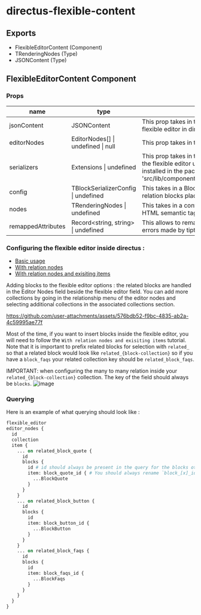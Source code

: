 # directus-flexible-content

## Exports
- FlexibleEditorContent (Component)
- TRenderingNodes (Type)
- JSONContent (Type)

## FlexibleEditorContent Component

### Props
| name               | type                                | description                                                                                                                                                                                          |
|--------------------|-------------------------------------|------------------------------------------------------------------------------------------------------------------------------------------------------------------------------------------------------|
| jsonContent        | JSONContent                         | This prop takes in the json data returned from the flexible editor in directus.                                                                                                                      |
| editorNodes        | EditorNodes[] \| undefined \| null  | This prop takes in the editor nodes data from directus.                                                                                                                                              |
| serializers        | Extensions \| undefined             | This prop takes in the different tiptap extensions that the flexible editor uses. There are already a bunch pre-installed in the package (see 'src/lib/components/FlexibleEditorContent/extensions') |
| config             | TBlockSerializerConfig \| undefined | This takes in a BlockDispatcher config object for relation blocks placed in the flexible editor.                                                                                                     |
| nodes              | TRenderingNodes \| undefined        | This takes in a config object for remapping default HTML semantic tags to React Components.                                                                                                          |
| remappedAttributes | Record<string, string> \| undefined | This allows to remap HTML attributes to fix warnings or errors made by tiptap.                                                                                                                       |

### Configuring the flexible editor inside directus : 

- [Basic usage](https://github.com/formfcw/directus-extension-flexible-editor?tab=readme-ov-file#basic-usage)
- [With relation nodes](https://github.com/formfcw/directus-extension-flexible-editor?tab=readme-ov-file#usage-with-relation-nodes)
- [With relation nodes and exisiting items](https://github.com/formfcw/directus-extension-flexible-editor?tab=readme-ov-file#tutorial-relation-node-with-existing-items)

Adding blocks to the flexible editor options : the related blocks are handled in the Editor Nodes field beside the flexible editor field. You can add more collections by going in the relationship menu of the editor nodes and selecting additional collections in the associated collections section.


https://github.com/user-attachments/assets/576bdb52-f9bc-4835-ab2a-4c59995ae77f



Most of the time, if you want to insert blocks inside the flexible editor, you will need to follow the `With relation nodes and exisiting items` tutorial. Note that it is important to prefix related blocks for selection with `related_` so that a related block would look like `related_{block-collection}` so if you have a `block_faqs` your related collection key should be `related_block_faqs`.

IMPORTANT: when configuring the many to many relation inside your `related_{block-collection}` collection. The key of the field should always be `blocks`.
![image](https://github.com/user-attachments/assets/716ef0e9-cf9c-4320-8d7f-6557e8946972)


### Querying 

Here is an example of what querying should look like : 

```graphql
flexible_editor
editor_nodes {
  id
  collection
  item {
    ... on related_block_quote {
      id
      blocks {
        id # id should always be present in the query for the blocks otherwise the block will not be displayed.
        item: block_quote_id { # You should always rename `block_[x]_id` to item
          ...BlockQuote
        }
      }
    }
    ... on related_block_button {
      id
      blocks {
        id
        item: block_button_id {
          ...BlockButton
        }
      }
    }
    ... on related_block_faqs {
      id
      blocks {
        id
        item: block_faqs_id {
          ...BlockFaqs
        }
      }
    }
  }
}
```


